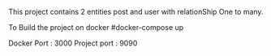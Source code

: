 
This project contains 2 entities post and user with relationShip One to many.

To Build the project on docker
#docker-compose up

Docker Port : 3000
Project port : 9090
